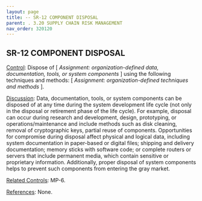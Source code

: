 ```yaml
---
layout: page
title: -- SR-12 COMPONENT DISPOSAL 
parent: . 3.20 SUPPLY CHAIN RISK MANAGEMENT
nav_order: 320120 
---
```


## SR-12 COMPONENT DISPOSAL

<ins>Control</ins>: Dispose of [ _Assignment: organization-defined data, documentation, tools, or system components_ ] using the following techniques and methods: [ _Assignment: organization-defined techniques and methods_ ].

<ins>Discussion</ins>: Data, documentation, tools, or system components can be disposed of at any time during the system development life cycle (not only in the disposal or retirement phase of the life cycle). For example, disposal can occur during research and development, design, prototyping, or operations/maintenance and include methods such as disk cleaning, removal of cryptographic keys, partial reuse of components. Opportunities for compromise during disposal affect physical and logical data, including system documentation in paper-based or digital files; shipping and delivery documentation; memory sticks with software code; or complete routers or servers that include permanent media, which contain sensitive or proprietary information. Additionally, proper disposal of system components helps to prevent such components from entering the gray market.

<ins>Related Controls</ins>: MP-6.

<ins>References</ins>: None.
